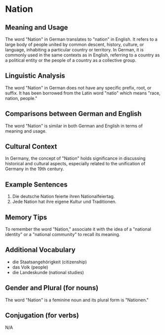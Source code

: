 # Nation
## Meaning and Usage
The word "Nation" in German translates to "nation" in English. It refers to a large body of people united by common descent, history, culture, or language, inhabiting a particular country or territory. In German, it is commonly used in the same contexts as in English, referring to a country as a political entity or the people of a country as a collective group.

## Linguistic Analysis
The word "Nation" in German does not have any specific prefix, root, or suffix. It has been borrowed from the Latin word "natio" which means "race, nation, people."

## Comparisons between German and English
The word "Nation" is similar in both German and English in terms of meaning and usage.

## Cultural Context
In Germany, the concept of "Nation" holds significance in discussing historical and cultural aspects, especially related to the unification of Germany in the 19th century.

## Example Sentences
1. Die deutsche Nation feierte ihren Nationalfeiertag.
2. Jede Nation hat ihre eigene Kultur und Traditionen.

## Memory Tips
To remember the word "Nation," associate it with the idea of a "national identity" or a "national community" to recall its meaning.

## Additional Vocabulary
- die Staatsangehörigkeit (citizenship)
- das Volk (people)
- die Landeskunde (national studies)

## Gender and Plural (for nouns)
The word "Nation" is a feminine noun and its plural form is "Nationen."

## Conjugation (for verbs)
N/A